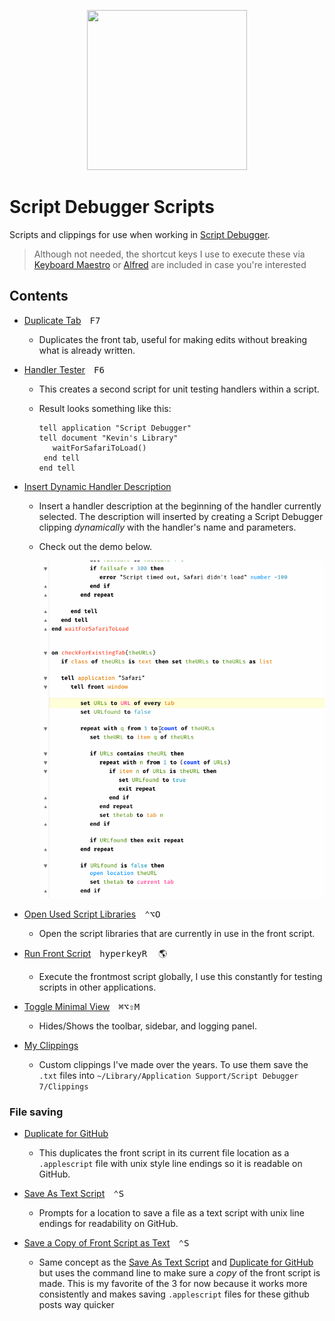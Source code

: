<p align="center">
<img src="https://latenightsw.com/wordpress/wp-content/uploads/2018/03/cropped-icon_512x512.png" width="256" height="256">
</p>

# Script Debugger Scripts

Scripts and clippings for use when working in [Script Debugger](https://latenightsw.com/).

> Although not needed, the shortcut keys I use to execute these via [Keyboard Maestro][kmapp] or [Alfred][alfredapp] are included in case you're interested

## Contents

- [Duplicate Tab](./Duplicate-Tab.applescript)&emsp;<kbd>F7</kbd>
  - Duplicates the front tab, useful for making edits without breaking what is already written.

- [Handler Tester][9b6bdfdc]&emsp;<kbd>F6</kbd>
  - This creates a second script for unit testing handlers within a script.
  - Result looks something like this:
  
    ```AppleScript
    tell application "Script Debugger"
    tell document "Kevin's Library"
       waitForSafariToLoad()
     end tell
    end tell
    ```

- [Insert Dynamic Handler Description][hdnkas73]
  - Insert a handler description at the beginning of the handler currently selected. The description will inserted by creating a Script Debugger clipping _dynamically_ with the handler's name and parameters.
  - Check out the demo below.

    <p><img src="../imgs/sdb-dynamicdescription.gif" width="500"</p>

- [Open Used Script Libraries][k9g57d35]&emsp;<kbd>⌃</kbd><kbd>⌥</kbd><kbd>O</kbd>
  - Open the script libraries that are currently in use in the front script.

- [Run Front Script][f4s6h3f9]&emsp;<kbd>hyperkey</kbd><kbd>R</kbd>&emsp; :earth_americas:
  - Execute the frontmost script globally, I use this constantly for testing scripts in other applications.

- [Toggle Minimal View][e30bd9c8]&emsp;<kbd>⌘</kbd><kbd>⌥</kbd><kbd>⇧</kbd><kbd>M</kbd>
  - Hides/Shows the toolbar, sidebar, and logging panel.

- [My Clippings](./My-Clippings)
  - Custom clippings I've made over the years. To use them save the `.txt` files into `~/Library/Application Support/Script Debugger 7/Clippings`

### File saving

- [Duplicate for GitHub][8474e70d]
  - This duplicates the front script in its current file location as a `.applescript` file with unix style line endings so it is readable on GitHub.

- [Save As Text Script][28c70107]&emsp;<kbd>⌃</kbd><kbd>S</kbd>
  - Prompts for a location to save a file as a text script with unix line endings for readability on GitHub.

- [Save a Copy of Front Script as Text][5ecfae32]&emsp;<kbd>⌃</kbd><kbd>S</kbd>
  - Same concept as the [Save As Text Script][28c70107] and [Duplicate for GitHub][8474e70d] but uses the command line to make sure a _copy_ of the front script is made. This is my favorite of the 3 for now because it works more consistently and makes saving `.applescript` files for these github posts way quicker

[kmapp]: https://www.keyboardmaestro.com/
[alfredapp]: https://www.alfredapp.com/
[hdnkas73]: ./Insert-Dynamic-Handler-Description.applescript
[9b6bdfdc]: ./Handler-Tester.applescript
[8474e70d]: ./Duplicate-for-GitHub.applescript
[k9g57d35]: ./Open-Used-Script-Libraries.applescript
[f4s6h3f9]: ./Run-Front-Script.applescript
[28c70107]: ./Save-As-Text-Script.applescript
[5ecfae32]: ./Save-a-Copy-of-Front-Script-as-Text.applescript
[e30bd9c8]: ./Toggle-Minimal-View.applescript
